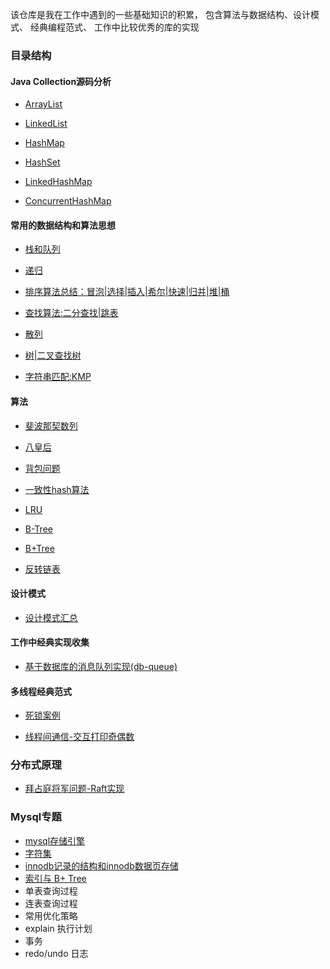 该仓库是我在工作中遇到的一些基础知识的积累， 包含算法与数据结构、设计模式、 经典编程范式、 工作中比较优秀的库的实现

### 目录结构


#### Java Collection源码分析

- [ArrayList](./docs/collection/ArrayList分析.md)

- [LinkedList](./docs/collection/LinkedList分析.md)

- [HashMap](./docs/collection/HashMap分析.md)

- [HashSet](./docs/collection/HashSet分析.md)

- [LinkedHashMap](./docs/collection/LinkedHashMap分析.md)

- [ConcurrentHashMap](./docs/collection/ConcurrentHashMap分析.md)

#### 常用的数据结构和算法思想

- [栈和队列](./docs/datastructure/StackAndQueue.md)

- [递归](docs/datastructure/Recursion.md)

- [排序算法总结：冒泡|选择|插入|希尔|快速|归并|堆|桶](./docs/datastructure/Sort.md)

- [查找算法:二分查找|跳表](./docs/datastructure/Search.md)

- [散列](./docs/datastructure/HashTable.md)

- [树|二叉查找树](./docs/datastructure/Tree.md)

- [字符串匹配:KMP](src/main/java/com/haobin/algorithm/str/KMP.java)

#### 算法

- [斐波那契数列](src/main/java/com/haobin/algorithm/Fibonacci.java)

- [八皇后](src/main/java/com/haobin/algorithm/EightQueen.java)

- [背包问题](src/main/java/com/haobin/algorithm/Backpack.java)

- [一致性hash算法](docs/consistent_hash.md)

- [LRU](docs/lru-description.md)

- [B-Tree](./docs/datastructure/B-Tree.md)

- [B+Tree](./docs/datastructure/B+Tree.md)

- [反转链表](src/main/java/com/haobin/datastructure/ReverseList.java)


#### 设计模式

- [设计模式汇总](./docs/design-pattern/design-pattern.md)
  
  
 
#### 工作中经典实现收集

- [基于数据库的消息队列实现(db-queue)](./db-queue/README.md)
  
  
#### 多线程经典范式
  
  - [死锁案例](https://github.com/haobinaa/DataStructure-DesignPattern/blob/master/src/main/java/com/haobin/codeBlock/DeadLock.java)
  
  - [线程间通信-交互打印奇偶数](./src/main/java/com/haobin/concurrent/PrintOddEvenNumber.java)
  
  
### 分布式原理
  
  - [拜占庭将军问题-Raft实现](./docs/Byzantine.md)
  
### Mysql专题

- [mysql存储引擎](./docs/mysql/engin.md)
- [字符集](./docs/mysql/charactor-compare.md)
- [innodb记录的结构和innodb数据页存储](./docs/mysql/innodb-record-struct.md)
- [索引与 B+ Tree](./docs/mysql/index.md)
- 单表查询过程
- 连表查询过程
- 常用优化策略
- explain 执行计划
- 事务
- redo/undo 日志